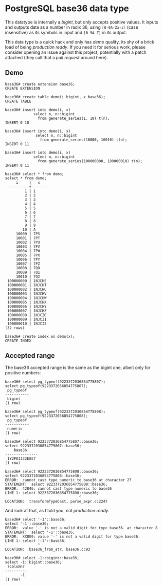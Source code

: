 # PostgreSQL base36 data type

This datatype is internally a *bigint*, but only accepts positive values. It
inputs and outputs data as a number in radix 36, using `[0-9A-Za-z]` (case
insensitive) as its symbols in input and `[0-9A-Z]` in its output.

This data type is a quick hack and only has *demo* quality, its shy of a
brick load of being *production ready*. If you need it for serious work,
please consider opening an issue against this project, potentially with a
patch attached (they call that a *pull request* around here).

## Demo

    base36# create extension base36;
    CREATE EXTENSION
    
    base36# create table demo(i bigint, x base36);
    CREATE TABLE
    
    base36# insert into demo(i, x)
                 select n, n::bigint
    			   from generate_series(1, 10) t(n);
    INSERT 0 10
    
    base36# insert into demo(i, x)
                  select n, n::bigint
    			    from generate_series(10000, 10010) t(n);
    INSERT 0 11
    
    base36# insert into demo(i, x)
                 select n, n::bigint
    			   from generate_series(100000000, 100000010) t(n);
    INSERT 0 11
    
    base36# select * from demo;
    select * from demo;
         i     |   x    
    -----------+--------
             1 | 1
             2 | 2
             3 | 3
             4 | 4
             5 | 5
             6 | 6
             7 | 7
             8 | 8
             9 | 9
            10 | A
         10000 | 7PS
         10001 | 7PT
         10002 | 7PU
         10003 | 7PV
         10004 | 7PW
         10005 | 7PX
         10006 | 7PY
         10007 | 7PZ
         10008 | 7Q0
         10009 | 7Q1
         10010 | 7Q2
     100000000 | 1NJCHS
     100000001 | 1NJCHT
     100000002 | 1NJCHU
     100000003 | 1NJCHV
     100000004 | 1NJCHW
     100000005 | 1NJCHX
     100000006 | 1NJCHY
     100000007 | 1NJCHZ
     100000008 | 1NJCI0
     100000009 | 1NJCI1
     100000010 | 1NJCI2
    (32 rows)
    
    base36# create index on demo(x);
    CREATE INDEX

## Accepted range

The base36 accepted range is the same as the bigint one, albeit only for
positive numbers:

    base36# select pg_typeof(9223372036854775807);
    select pg_typeof(9223372036854775807);
     pg_typeof 
    -----------
     bigint
    (1 row)
    
    base36# select pg_typeof(9223372036854775808);
    select pg_typeof(9223372036854775808);
     pg_typeof 
    -----------
     numeric
    (1 row)
    
    base36# select 9223372036854775807::base36;
    select 9223372036854775807::base36;
        base36     
    ---------------
     1Y2P0IJ32E8E7
    (1 row)
    
    base36# select 9223372036854775808::base36;
    select 9223372036854775808::base36;
    ERROR:  cannot cast type numeric to base36 at character 27
    STATEMENT:  select 9223372036854775808::base36;
    ERROR:  42846: cannot cast type numeric to base36
    LINE 1: select 9223372036854775808::base36;
                                      ^
    LOCATION:  transformTypeCast, parse_expr.c:2247

And look at that, as I told you, not *production ready*.

    base36# select '-1'::base36;
    select '-1'::base36;
    ERROR:  value '-' is not a valid digit for type base36. at character 8
    STATEMENT:  select '-1'::base36;
    ERROR:  XX000: value '-' is not a valid digit for type base36.
    LINE 1: select '-1'::base36;
                   ^
    LOCATION:  base36_from_str, base36.c:93
    
    base36# select -1::bigint::base36;
    select -1::bigint::base36;
     ?column? 
    ----------
           -1
    (1 row)

